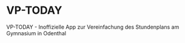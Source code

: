 # VP-TODAY

VP-TODAY - Inoffizielle App zur Vereinfachung des Stundenplans am Gymnasium in Odenthal
